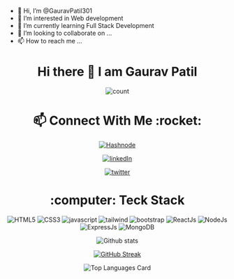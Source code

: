 - 👋 Hi, I’m @GauravPatil301
- 👀 I’m interested in Web development
- 🌱 I’m currently learning Full Stack Development
- 💞️ I’m looking to collaborate on ...
- 📫 How to reach me ...

<!---
GauravPatil301/GauravPatil301 is a ✨ special ✨ repository because its `README.md` (this file) appears on your GitHub profile.
You can click the Preview link to take a look at your changes.
--->
<h1 align="center">Hi there 👋 I am Gaurav Patil</h1> 

<div align='center'>

![count](https://komarev.com/ghpvc/?username=GauravPatil301&color=blueviolet)

<h1 align="center">📫 Connect With Me :rocket:</h1>

[![Hashnode](https://img.shields.io/badge/Hashnode-2962FF?style=for-the-badge&logo=hashnode&logoColor=white)](https://gauravpatil.hashnode.dev/)

[![linkedIn](https://img.shields.io/badge/LinkedIn-0077B5?style=for-the-badge&logo=linkedin&logoColor=white)](https://www.linkedin.com/in/gaurav-patil301/)
 
 [![twitter](https://img.shields.io/badge/Twitter-1DA1F2?style=for-the-badge&logo=twitter&logoColor=white)](https://twitter.com/GauravYPatil)
 </div>

<h1 align="center">:computer: Teck Stack</h1>
<div align='center'>
 
![HTML5](https://img.shields.io/badge/HTML5-E34F26?style=for-the-badge&logo=html5&logoColor=white)
![CSS3](https://img.shields.io/badge/CSS3-1572B6?style=for-the-badge&logo=css3&logoColor=white)
![javascript](https://img.shields.io/badge/JavaScript-323330?style=for-the-badge&logo=javascript&logoColor=F7DF1E)
![tailwind](https://img.shields.io/badge/Tailwind_CSS-38B2AC?style=for-the-badge&logo=tailwind-css&logoColor=white)
![bootstrap](https://img.shields.io/badge/Bootstrap-563D7C?style=for-the-badge&logo=bootstrap&logoColor=white)
![ReactJs](https://img.shields.io/badge/React-20232A?style=for-the-badge&logo=react&logoColor=61DAFB)
![NodeJs](https://img.shields.io/badge/Node.js-339933?style=for-the-badge&logo=nodedotjs&logoColor=white)
![ExpressJs](https://img.shields.io/badge/Express.js-000000?style=for-the-badge&logo=express&logoColor=white)
![MongoDB](https://img.shields.io/badge/MongoDB-4EA94B?style=for-the-badge&logo=mongodb&logoColor=white)

 
![Github stats](https://github-readme-stats-sigma-five.vercel.app/api?username=gauravpatil301&theme=highcontrast&show_icons=true&count_private=true)

[![GitHub Streak](https://streak-stats.demolab.com/?user=gauravpatil301&theme=dark)](https://git.io/streak-stats)

![Top Languages Card](https://github-readme-stats-sigma-five.vercel.app/api/top-langs/?username=gauravpatil301&layout=compact)

 </div>
